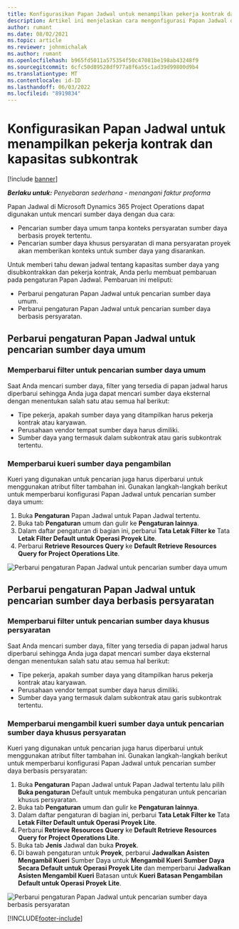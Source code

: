 ```yaml
---
title: Konfigurasikan Papan Jadwal untuk menampilkan pekerja kontrak dan kapasitas subkontrak
description: Artikel ini menjelaskan cara mengonfigurasi Papan Jadwal di Microsoft Dynamics 365 Project Operations untuk memperlihatkan kapasitas sumber daya yang disubkontrakkan saat mengelola persyaratan sumber daya proyek.
author: rumant
ms.date: 08/02/2021
ms.topic: article
ms.reviewer: johnmichalak
ms.author: rumant
ms.openlocfilehash: b965fd5011a575354f50c47081be198ab43248f9
ms.sourcegitcommit: 6cfc50d89528df977a8f6a55c1ad39d99800d9b4
ms.translationtype: MT
ms.contentlocale: id-ID
ms.lasthandoff: 06/03/2022
ms.locfileid: "8919834"
---
```

# <a name="configure-schedule-board-to-show-contract-workers-and-subcontracted-capacity"></a>Konfigurasikan Papan Jadwal untuk menampilkan pekerja kontrak dan kapasitas subkontrak 

[!include [banner](../../includes/dataverse-preview.md)]

_**Berlaku untuk:** Penyebaran sederhana - menangani faktur proforma_

Papan Jadwal di Microsoft Dynamics 365 Project Operations dapat digunakan untuk mencari sumber daya dengan dua cara:

- Pencarian sumber daya umum tanpa konteks persyaratan sumber daya berbasis proyek tertentu.
- Pencarian sumber daya khusus persyaratan di mana persyaratan proyek akan memberikan konteks untuk sumber daya yang disarankan.

Untuk memberi tahu dewan jadwal tentang kapasitas sumber daya yang disubkontrakkan dan pekerja kontrak, Anda perlu membuat pembaruan pada pengaturan Papan Jadwal. Pembaruan ini meliputi: 
- Perbarui pengaturan Papan Jadwal untuk pencarian sumber daya umum.
- Perbarui pengaturan Papan Jadwal untuk pencarian sumber daya berbasis persyaratan.

## <a name="update-schedule-board-settings-for-general-resource-search"></a>Perbarui pengaturan Papan Jadwal untuk pencarian sumber daya umum
### <a name="update-filters-for-general-resource-search"></a>Memperbarui filter untuk pencarian sumber daya umum
Saat Anda mencari sumber daya, filter yang tersedia di papan jadwal harus diperbarui sehingga Anda juga dapat mencari sumber daya eksternal dengan menentukan salah satu atau semua hal berikut:
  - Tipe pekerja, apakah sumber daya yang ditampilkan harus pekerja kontrak atau karyawan.
  - Perusahaan vendor tempat sumber daya harus dimiliki.
  - Sumber daya yang termasuk dalam subkontrak atau garis subkontrak tertentu.
    
### <a name="update-retrieve-resource-query"></a>Memperbarui kueri sumber daya pengambilan
Kueri yang digunakan untuk pencarian juga harus diperbarui untuk menggunakan atribut filter tambahan ini. Gunakan langkah-langkah berikut untuk memperbarui konfigurasi Papan Jadwal untuk pencarian sumber daya umum:  
1. Buka **Pengaturan** Papan Jadwal untuk Papan Jadwal tertentu.
2. Buka tab **Pengaturan** umum dan gulir ke **Pengaturan lainnya**.
3. Dalam daftar pengaturan di bagian ini, perbarui **Tata Letak Filter ke** Tata **Letak Filter Default untuk Operasi Proyek Lite**.
4. Perbarui **Retrieve Resources Query** ke **Default Retrieve Resources Query for Project Operations Lite**.

![Perbarui pengaturan Papan Jadwal untuk pencarian sumber daya umum](../media/BoardSettings.png)  

## <a name="update-schedule-board-settings-for-requirementbased-resource-search"></a>Perbarui pengaturan Papan Jadwal untuk pencarian sumber daya berbasis persyaratan
### <a name="update-filters-for-requirement-specific-resource-search"></a>Memperbarui filter untuk pencarian sumber daya khusus persyaratan 
Saat Anda mencari sumber daya, filter yang tersedia di papan jadwal harus diperbarui sehingga Anda juga dapat mencari sumber daya eksternal dengan menentukan salah satu atau semua hal berikut:
 - Tipe pekerja, apakah sumber daya yang ditampilkan harus pekerja kontrak atau karyawan.
 - Perusahaan vendor tempat sumber daya harus dimiliki.
 - Sumber daya yang termasuk dalam subkontrak atau garis subkontrak tertentu.

### <a name="update-retrieve-resource-query-for-requirement-specific-resource-search"></a>Memperbarui mengambil kueri sumber daya untuk pencarian sumber daya khusus persyaratan 
Kueri yang digunakan untuk pencarian juga harus diperbarui untuk menggunakan atribut filter tambahan ini. Gunakan langkah-langkah berikut untuk memperbarui konfigurasi Papan Jadwal untuk pencarian sumber daya berbasis persyaratan:

1. Buka **Pengaturan** Papan Jadwal untuk Papan Jadwal tertentu lalu pilih **Buka pengaturan** Default untuk membuka pengaturan untuk pencarian khusus persyaratan.
2. Buka tab **Pengaturan** umum dan gulir ke **Pengaturan lainnya**.
3. Dalam daftar pengaturan di bagian ini, perbarui **Tata Letak Filter ke** Tata **Letak Filter Default untuk Operasi Proyek Lite**.
4. Perbarui **Retrieve Resources Query** ke **Default Retrieve Resources Query for Project Operations Lite**.
5. Buka tab **Jenis** Jadwal dan buka **Proyek**.
6. Di bawah pengaturan untuk **Proyek**, perbarui **Jadwalkan Asisten Mengambil Kueri** Sumber Daya untuk **Mengambil Kueri Sumber Daya Secara Default untuk Operasi Proyek Lite** dan memperbarui **Jadwalkan Asisten Mengambil Kueri** Batasan untuk **Kueri Batasan Pengambilan Default untuk Operasi Proyek Lite**.

![Perbarui pengaturan Papan Jadwal untuk pencarian sumber daya berbasis persyaratan](../media/SASettings.png)  

[!INCLUDE[footer-include](../../includes/footer-banner.md)]
